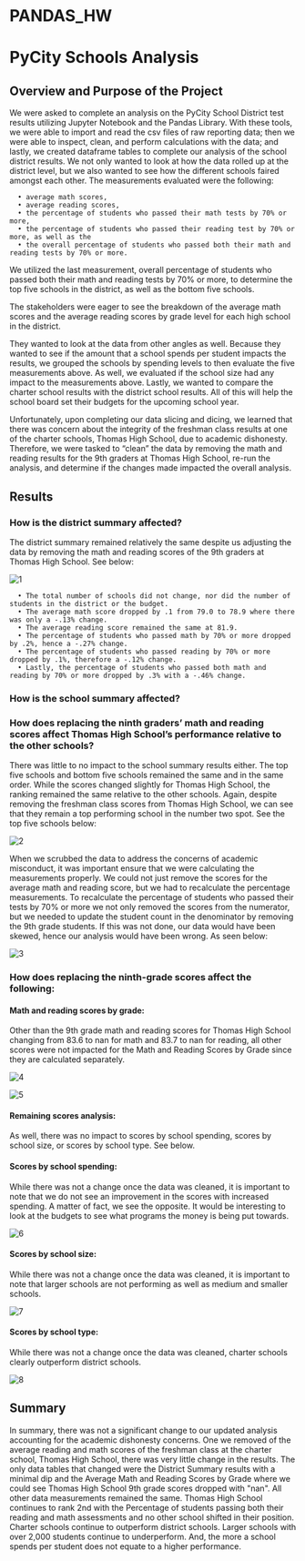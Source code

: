 # PANDAS_HW

# PyCity Schools Analysis

## Overview and Purpose of the Project
We were asked to complete an analysis on the PyCity School District test results utilizing Jupyter Notebook and the Pandas Library. With these tools, we were able to import and read the csv files of raw reporting data; then we were able to inspect, clean, and perform calculations with the data; and lastly, we created dataframe tables to complete our analysis of the school district results. We not only wanted to look at how the data rolled up at the district level, but we also wanted to see how the different schools faired amongst each other. The measurements evaluated were the following: 

      •	average math scores,
      •	average reading scores,
      •	the percentage of students who passed their math tests by 70% or more,
      •	the percentage of students who passed their reading test by 70% or more, as well as the
      •	the overall percentage of students who passed both their math and reading tests by 70% or more.

We utilized the last measurement, overall percentage of students who passed both their math and reading tests by 70% or more, to determine the top five schools in the district, as well as the bottom five schools. 

The stakeholders were eager to see the breakdown of the average math scores and the average reading scores by grade level for each high school in the district.

They wanted to look at the data from other angles as well. Because they wanted to see if the amount that a school spends per student impacts the results, we grouped the schools by spending levels to then evaluate the five measurements above. As well, we evaluated if the school size had any impact to the measurements above. Lastly, we wanted to compare the charter school results with the district school results. All of this will help the school board set their budgets for the upcoming school year.

Unfortunately, upon completing our data slicing and dicing, we learned that there was concern about the integrity of the freshman class results at one of the charter schools, Thomas High School, due to academic dishonesty. Therefore, we were tasked to “clean” the data by removing the math and reading results for the 9th graders at Thomas High School, re-run the analysis, and determine if the changes made impacted the overall analysis. 

## Results

### How is the district summary affected?

The district summary remained relatively the same despite us adjusting the data by removing the math and reading scores of the 9th graders at Thomas High School. See below:

![1](https://user-images.githubusercontent.com/82008319/120856553-a9602d80-c545-11eb-9f37-4c68fcb3523a.PNG)
 
      •	The total number of schools did not change, nor did the number of students in the district or the budget.
      •	The average math score dropped by .1 from 79.0 to 78.9 where there was only a -.13% change.
      •	The average reading score remained the same at 81.9.
      •	The percentage of students who passed math by 70% or more dropped by .2%, hence a -.27% change.
      •	The percentage of students who passed reading by 70% or more dropped by .1%, therefore a -.12% change.
      •	Lastly, the percentage of students who passed both math and reading by 70% or more dropped by .3% with a -.46% change. 

### How is the school summary affected? 

### How does replacing the ninth graders’ math and reading scores affect Thomas High School’s performance relative to the other schools?

There was little to no impact to the school summary results either. The top five schools and bottom five schools remained the same and in the same order. While the scores changed slightly for Thomas High School, the ranking remained the same relative to the other schools.  Again, despite removing the freshman class scores from Thomas High School, we can see that they remain a top performing school in the number two spot. See the top five schools below:

![2](https://user-images.githubusercontent.com/82008319/120856688-d3195480-c545-11eb-9120-6cdfa80d0a84.PNG)

When we scrubbed the data to address the concerns of academic misconduct, it was important ensure that we were calculating the measurements properly. We could not just remove the scores for the average math and reading score, but we had to recalculate the percentage measurements. To recalculate the percentage of students who passed their tests by 70% or more we not only removed the scores from the numerator, but we needed to update the student count in the denominator by removing the 9th grade students. If this was not done, our data would have been skewed, hence our analysis would have been wrong. As seen below: 

![3](https://user-images.githubusercontent.com/82008319/120856757-eb896f00-c545-11eb-8137-cad7ae479570.PNG)

### How does replacing the ninth-grade scores affect the following:

#### Math and reading scores by grade:

Other than the 9th grade math and reading scores for Thomas High School changing from 83.6 to nan for math and 83.7 to nan for reading, all other scores were not impacted for the Math and Reading Scores by Grade since they are calculated separately. 

![4](https://user-images.githubusercontent.com/82008319/120856835-ffcd6c00-c545-11eb-963e-82489189f599.PNG)

![5](https://user-images.githubusercontent.com/82008319/120856847-05c34d00-c546-11eb-9a0b-fbd967513217.PNG)

#### Remaining scores analysis:

As well, there was no impact to scores by school spending, scores by school size, or scores by school type. See below.

#### Scores by school spending:
While there was not a change once the data was cleaned, it is important to note that we do not see an improvement in the scores with increased spending. A matter of fact, we see the opposite. It would be interesting to look at the budgets to see what programs the money is being put towards.

![6](https://user-images.githubusercontent.com/82008319/120856881-107de200-c546-11eb-91ca-f1ff29d18018.PNG)

#### Scores by school size:
While there was not a change once the data was cleaned, it is important to note that larger schools are not performing as well as medium and smaller schools. 

![7](https://user-images.githubusercontent.com/82008319/120859603-0fe74a80-c54a-11eb-9ccc-8ac7d370808b.PNG)

#### Scores by school type:
While there was not a change once the data was cleaned, charter schools clearly outperform district schools.

![8](https://user-images.githubusercontent.com/82008319/120859635-1aa1df80-c54a-11eb-86c2-79d3fc002245.PNG)

## Summary
In summary, there was not a significant change to our updated analysis accounting for the academic dishonesty concerns. One we removed of the average reading and math scores of the freshman class at the charter school, Thomas High School, there was very little change in the results. The only data tables that changed were the District Summary results with a minimal dip and the Average Math and Reading Scores by Grade where we could see Thomas High School 9th grade scores dropped with "nan".  All other data measurements remained the same. Thomas High School continues to rank 2nd with the Percentage of students passing both their reading and math assessments and no other school shifted in their position. Charter schools continue to outperform district schools. Larger schools with over 2,000 students continue to underperform. And, the more a school spends per student does not equate to a higher performance.  

